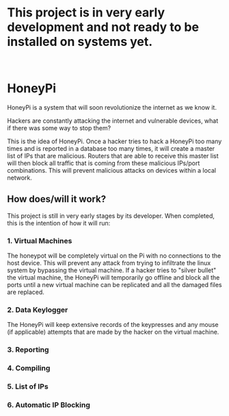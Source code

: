 <h1>This project is in very early development and not ready to be installed on systems yet.</h1>

</br>
<h1>HoneyPi</h1>
<p>HoneyPi is a system that will soon revolutionize the internet as we know it. </p>
<p>Hackers are constantly attacking the internet and vulnerable devices, what if there was some way to stop them?</p>
<p>This is the idea of HoneyPi. Once a hacker tries to hack a HoneyPi too many times and is reported in a database too many times, it will create a master list of IPs that are malicious. Routers that are able to receive this master list will then block all traffic that is coming from these malicious IPs/port combinations. This will prevent malicious attacks on devices within a local network.</p>

<h2>How does/will it work?</h2>
<p>This project is still in very early stages by its developer. When completed, this is the intention of how it will run:</p>
<h3>1. Virtual Machines</h3>
<p>The honeypot will be completely virtual on the Pi with no connections to the host device. This will prevent any attack from trying to infiltrate the linux system by bypassing the virtual machine. If a hacker tries to "silver bullet" the virtual machine, the HoneyPi will temporarily go offline and block all the ports until a new virtual machine can be replicated and all the damaged files are replaced.</p>
<h3>2. Data Keylogger</h3>
<p>The HoneyPi will keep extensive records of the keypresses and any mouse (if applicable) attempts that are made by the hacker on the virtual machine.</p>
<h3>3. Reporting</h3>
<h3>4. Compiling</h3>
<h3>5. List of IPs</h3>
<h3>6. Automatic IP Blocking</h3>
<p></p>
